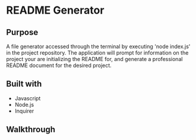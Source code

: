 # README Generator

## Purpose
A file generator accessed through the terminal by executing 'node index.js' in the project repository. The application will prompt for information on the project your are initializing the README for, and generate a professional README document for the desired project.

## Built with
* Javascript
* Node.js
* Inquirer

## Walkthrough
